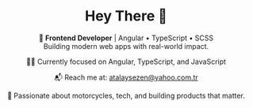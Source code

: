 <h1 align="center">Hey There 👋</h1>

<p align="center">
  🔭 <strong>Frontend Developer</strong> | Angular • TypeScript • SCSS <br />
  Building modern web apps with real-world impact.
</p>

<p align="center">
  👨‍💻 Currently focused on Angular, TypeScript, and JavaScript
</p>

<p align="center">
  📬 Reach me at: <a href="mailto:atalaysezen@yahoo.com.tr">atalaysezen@yahoo.com.tr</a>
</p>

<p align="center">
  🛵 Passionate about motorcycles, tech, and building products that matter.
</p>
